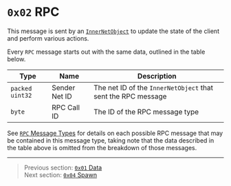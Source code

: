 # `0x02` RPC

This message is sent by an [`InnerNetObject`](../05_innernetobject_types/README.md) to update the state of the client and perform various actions.

Every `RPC` message starts out with the same data, outlined in the table below.

| Type | Name | Description |
| --- | --- | --- |
| `packed uint32` | Sender Net ID | The net ID of the `InnerNetObject` that sent the RPC message |
| `byte` | RPC Call ID | The ID of the RPC message type |

See [`RPC` Message Types](../04_rpc_message_types/README.md) for details on each possible RPC message that may be contained in this message type, taking note that the data described in the table above is omitted from the breakdown of those messages.

---

> Previous section: [`0x01` Data](01_data.md)<br>
> Next section: [`0x04` Spawn](04_spawn.md)
